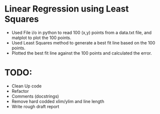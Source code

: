 # Linear Regression using Least Squares
- Used File i/o in python to read 100 (x,y) points from a data.txt file, and matplot to plot the 100 points.
- Used Least Squares method to generate a best fit line based on the 100 points. 
- Plotted the best fit line against the 100 points and calculated the error.


# TODO: 
- Clean Up code
- Refactor
- Comments (docstrings)
- Remove hard codded xlim/ylim and line length
- Write rough draft report
